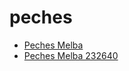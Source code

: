 # peches

 * [Peches Melba](../../index/p/peches-melba-232640.json)
 * [Peches Melba 232640](../../index/p/peches-melba-232640.json)
